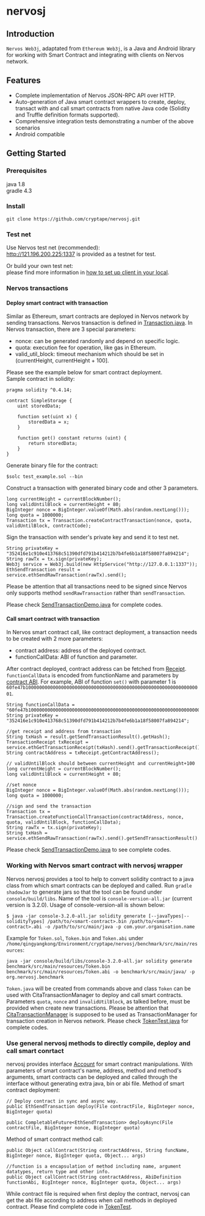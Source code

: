 # nervosj

## Introduction
`Nervos Web3j`, adaptated from `Ethereum Web3j`,  is a Java and Android library for working with Smart Contract and integrating with clients on Nervos network.  
## Features
- Complete implementation of Nervos JSON-RPC API over HTTP.    
- Auto-generation of Java smart contract wrappers to create, deploy, transact with and call smart contracts from native Java code (Solidity and Truffle definition formats supported).
- Comprehensive integration tests demonstrating a number of the above scenarios
- Android compatible

## Getting Started

### Prerequisites
java 1.8  
gradle 4.3

### Install
`git clone https://github.com/cryptape/nervosj.git`

### Test net
Use Nervos test net (recommended):  
http://121.196.200.225:1337 is provided as a testnet for test.

Or build your own test net:  
please find more information in [how to set up client in your local](https://fake_url/add_later).

### Nervos transactions
#### Deploy smart contract with transaction
Similar as Ethereum, smart contracts are deployed in Nervos network by sending transactions. Nervos transaction is defined in [Transaction.java](https://github.com/cryptape/nervosj/blob/master/core/src/main/java/org/nervosj/protocol/core/methods/request/Transaction.java).
In Nervos transaction, there are 3 special parameters:  
- nonce: can be generated randomly and depend on specific logic.
- quota: execution fee for operation, like gas in Ethereum.
- valid_util_block: timeout mechanism which should be set in (currentHeight, currentHeight + 100].  

Please see the example below for smart contract deployment.  
Sample contract in solidity:
```
pragma solidity ^0.4.14;

contract SimpleStorage {
    uint storedData;

    function set(uint x) {
        storedData = x;
    }

    function get() constant returns (uint) {
        return storedData;
    }
}
```
Generate binary file for the contract:
```
$solc test_example.sol --bin
```
Construct a transaction with generated binary code and other 3 parameters.
```
long currentHeight = currentBlockNumber();
long validUntilBlock = currentHeight + 80;
BigInteger nonce = BigInteger.valueOf(Math.abs(random.nextLong()));
long quota = 1000000;
Transaction tx = Transaction.createContractTransaction(nonce, quota, validUntilBlock, contractCode);
```
Sign the transaction with sender's private key and send it to test net. 
```
String privateKey = "352416e1c910e413768c51390dfd791b414212b7b4fe6b1a18f58007fa894214";
String rawTx = tx.sign(privateKey);
Web3j service = Web3j.build(new HttpService("http://127.0.0.1:1337"));
EthSendTransaction result = service.ethSendRawTransaction(rawTx).send();
```
Please be attention that all transactions need to be signed since Nervos only supports method `sendRawTransaction` rather than `sendTransaction`.  

Please check [SendTransactionDemo.java](https://github.com/cryptape/nervosj/blob/master/examples/src/main/java/org/nervosj/examples/SendTransactionDemo.java) for complete codes.
#### Call smart contract with transaction
In Nervos smart contract call, like contract deployment, a transaction needs to be created with 2 more parameters:
- contract address: address of the deployed contract.
- functionCallData: ABI of function and parameter.  

After contract deployed, contract address can be fetched from [Receipt](https://github.com/ethereum/wiki/wiki/JSON-RPC#eth_gettransactionreceipt). `functionCallData` is encoded from functionName and parameters by [contract ABI](https://github.com/ethereum/wiki/wiki/Ethereum-Contract-ABI). For example, ABI of function `set()` with parameter 1 is `60fe47b10000000000000000000000000000000000000000000000000000000000000001`.
```
String functionCallData = "60fe47b10000000000000000000000000000000000000000000000000000000000000001";
String privateKey = "352416e1c910e413768c51390dfd791b414212b7b4fe6b1a18f58007fa894214";

//get receipt and address from transaction
String txHash = result.getSendTransactionResult().getHash();
TransactionReceipt txReceipt = service.ethGetTransactionReceipt(txHash).send().getTransactionReceipt().get();
String contractAddress = txReceipt.getContractAddress();

// validUntilBlock should between currentHeight and currentHeight+100
long currentHeight = currentBlockNumber();
long validUntilBlock = currentHeight + 80;

//set nonce 
BigInteger nonce = BigInteger.valueOf(Math.abs(random.nextLong()));
long quota = 1000000;

//sign and send the transaction
Transaction tx = Transaction.createFunctionCallTransaction(contractAddress, nonce, quota, validUntilBlock, functionCallData);
String rawTx = tx.sign(privateKey);
String txHash =  service.ethSendRawTransaction(rawTx).send().getSendTransactionResult().getHash();
```
Please check [SendTransactionDemo.java](https://github.com/cryptape/nervosj/blob/master/examples/src/main/java/org/nervosj/examples/SendTransactionDemo.java) to see complete codes.

### Working with Nervos smart contract with nervosj wrapper
Nervos nervosj provides a tool to help to convert solidity contract to a java class from which smart contracts can be deployed and called. Run `gradle shadowJar` to generate jars so that the tool can be found under `console/build/libs`. Name of the tool is `console-version-all.jar` (current version is 3.2.0).
Usage of console-version-all is shown below:  
```
$ java -jar console-3.2.0-all.jar solidity generate [--javaTypes|--solidityTypes] /path/to/<smart-contract>.bin /path/to/<smart-contract>.abi -o /path/to/src/main/java -p com.your.organisation.name
```  
Example for `Token.sol`, `Token.bin` and `Token.abi` under `/home/qingyangkong/Environment/cryptape/nervosj/benchmark/src/main/resources`:
```
java -jar console/build/libs/console-3.2.0-all.jar solidity generate benchmark/src/main/resources/Token.bin benchmark/src/main/resources/Token.abi -o benchmark/src/main/java/ -p org.nervosj.benchmark
```  
`Token.java` will be created from commands above and class `Token` can be used with CitaTransactionManager to deploy and call smart contracts. Parameters `quota`, `nonce` and `invalidUtilBlock`, as talked before, must be provided when create new transactions. Please be attention that [CitaTransactionManager](https://github.com/cryptape/nervosj/blob/master/core/src/main/java/org/nervosj/tx/CitaTransactionManager.java) is supposed to be used as TransactionManager for transaction creation in Nervos network.
Please check [TokenTest.java](https://github.com/cryptape/nervosj/blob/master/benchmark/src/main/java/org/nervosj/benchmark/TokenTest.java) for complete codes.
### Use general nervosj methods to directly compile, deploy and call smart conrtact
nervosj provides interface [Account](https://github.com/cryptape/nervosj/blob/master/core/src/main/java/org/nervosj/protocol/account/Account.java) for smart contract manipulations. With parameters of smart contract's name, address, method and method's arguments, smart contracts can be deployed and called through the interface without generating extra java, bin or abi file.
Method of smart contract deployment:  
```
// Deploy contract in sync and async way.
public EthSendTransaction deploy(File contractFile, BigInteger nonce, BigInteger quota)

public CompletableFuture<EthSendTransaction> deployAsync(File contractFile, BigInteger nonce, BigInteger quota)
```
Method of smart contract method call:  
```
public Object callContract(String contractAddress, String funcName, BigInteger nonce, BigInteger quota, Object... args)

//function is a encapsulation of method including name, argument datatypes, return type and other info.
public Object callContract(String contractAddress, AbiDefinition functionAbi, BigInteger nonce, BigInteger quota, Object... args)
```
While contract file is required when first deploy the contract, nervosj can get the abi file according to address when call methods in deployed contract.
Please find complete code in [TokenTest](https://github.com/cryptape/nervosj/blob/master/tests/src/main/java/org/nervosj/tests/TokenTest.java).
